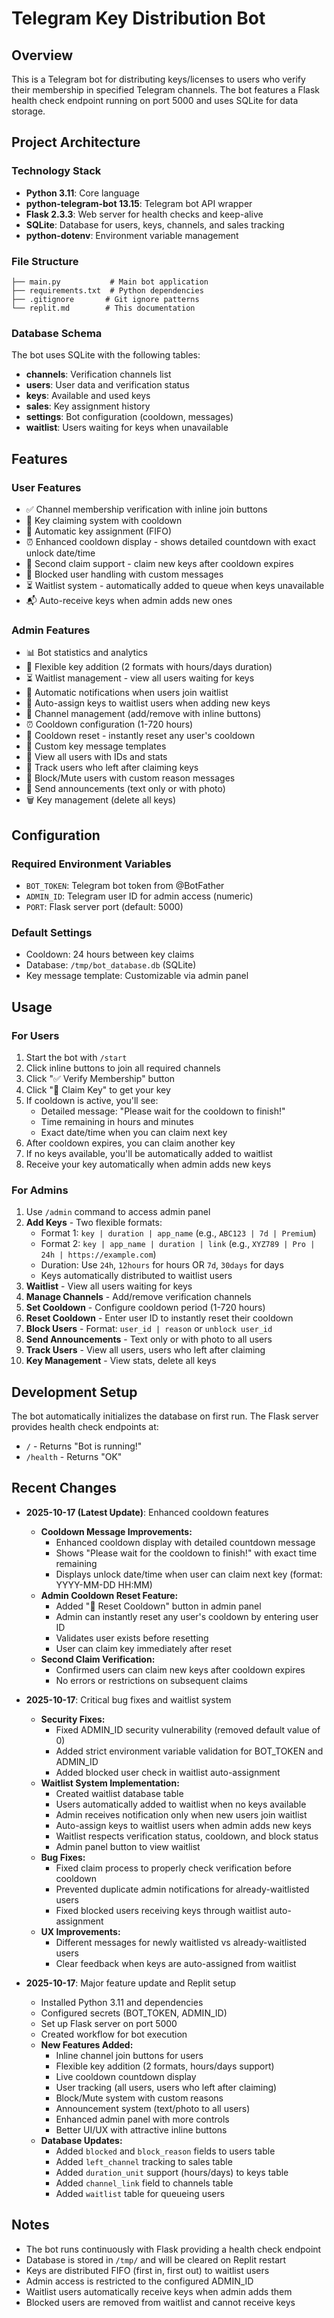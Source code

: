 # Telegram Key Distribution Bot

## Overview
This is a Telegram bot for distributing keys/licenses to users who verify their membership in specified Telegram channels. The bot features a Flask health check endpoint running on port 5000 and uses SQLite for data storage.

## Project Architecture

### Technology Stack
- **Python 3.11**: Core language
- **python-telegram-bot 13.15**: Telegram bot API wrapper
- **Flask 2.3.3**: Web server for health checks and keep-alive
- **SQLite**: Database for users, keys, channels, and sales tracking
- **python-dotenv**: Environment variable management

### File Structure
```
├── main.py           # Main bot application
├── requirements.txt  # Python dependencies
├── .gitignore       # Git ignore patterns
└── replit.md        # This documentation
```

### Database Schema
The bot uses SQLite with the following tables:
- **channels**: Verification channels list
- **users**: User data and verification status
- **keys**: Available and used keys
- **sales**: Key assignment history
- **settings**: Bot configuration (cooldown, messages)
- **waitlist**: Users waiting for keys when unavailable

## Features

### User Features
- ✅ Channel membership verification with inline join buttons
- 🎁 Key claiming system with cooldown
- 🔑 Automatic key assignment (FIFO)
- ⏰ Enhanced cooldown display - shows detailed countdown with exact unlock date/time
- 🔄 Second claim support - claim new keys after cooldown expires
- 🚫 Blocked user handling with custom messages
- ⏳ Waitlist system - automatically added to queue when keys unavailable
- 📬 Auto-receive keys when admin adds new ones

### Admin Features
- 📊 Bot statistics and analytics
- 🔑 Flexible key addition (2 formats with hours/days duration)
- ⏳ Waitlist management - view all users waiting for keys
- 🔔 Automatic notifications when users join waitlist
- 🤖 Auto-assign keys to waitlist users when adding new keys
- 📢 Channel management (add/remove with inline buttons)
- ⏰ Cooldown configuration (1-720 hours)
- 🔄 Cooldown reset - instantly reset any user's cooldown
- 💬 Custom key message templates
- 👥 View all users with IDs and stats
- 🚪 Track users who left after claiming keys
- 🚫 Block/Mute users with custom reason messages
- 📣 Send announcements (text only or with photo)
- 🗑 Key management (delete all keys)

## Configuration

### Required Environment Variables
- `BOT_TOKEN`: Telegram bot token from @BotFather
- `ADMIN_ID`: Telegram user ID for admin access (numeric)
- `PORT`: Flask server port (default: 5000)

### Default Settings
- Cooldown: 24 hours between key claims
- Database: `/tmp/bot_database.db` (SQLite)
- Key message template: Customizable via admin panel

## Usage

### For Users
1. Start the bot with `/start`
2. Click inline buttons to join all required channels
3. Click "✅ Verify Membership" button
4. Click "🎁 Claim Key" to get your key
5. If cooldown is active, you'll see:
   - Detailed message: "Please wait for the cooldown to finish!"
   - Time remaining in hours and minutes
   - Exact date/time when you can claim next key
6. After cooldown expires, you can claim another key
7. If no keys available, you'll be automatically added to waitlist
8. Receive your key automatically when admin adds new keys

### For Admins
1. Use `/admin` command to access admin panel
2. **Add Keys** - Two flexible formats:
   - Format 1: `key | duration | app_name` (e.g., `ABC123 | 7d | Premium`)
   - Format 2: `key | app_name | duration | link` (e.g., `XYZ789 | Pro | 24h | https://example.com`)
   - Duration: Use `24h`, `12hours` for hours OR `7d`, `30days` for days
   - Keys automatically distributed to waitlist users
3. **Waitlist** - View all users waiting for keys
4. **Manage Channels** - Add/remove verification channels
5. **Set Cooldown** - Configure cooldown period (1-720 hours)
6. **Reset Cooldown** - Enter user ID to instantly reset their cooldown
7. **Block Users** - Format: `user_id | reason` or `unblock user_id`
8. **Send Announcements** - Text only or with photo to all users
9. **Track Users** - View all users, users who left after claiming
10. **Key Management** - View stats, delete all keys

## Development Setup
The bot automatically initializes the database on first run. The Flask server provides health check endpoints at:
- `/` - Returns "Bot is running!"
- `/health` - Returns "OK"

## Recent Changes
- **2025-10-17 (Latest Update)**: Enhanced cooldown features
  - **Cooldown Message Improvements:**
    - Enhanced cooldown display with detailed countdown message
    - Shows "Please wait for the cooldown to finish!" with exact time remaining
    - Displays unlock date/time when user can claim next key (format: YYYY-MM-DD HH:MM)
  - **Admin Cooldown Reset Feature:**
    - Added "🔄 Reset Cooldown" button in admin panel
    - Admin can instantly reset any user's cooldown by entering user ID
    - Validates user exists before resetting
    - User can claim key immediately after reset
  - **Second Claim Verification:**
    - Confirmed users can claim new keys after cooldown expires
    - No errors or restrictions on subsequent claims

- **2025-10-17**: Critical bug fixes and waitlist system
  - **Security Fixes:**
    - Fixed ADMIN_ID security vulnerability (removed default value of 0)
    - Added strict environment variable validation for BOT_TOKEN and ADMIN_ID
    - Added blocked user check in waitlist auto-assignment
  - **Waitlist System Implementation:**
    - Created waitlist database table
    - Users automatically added to waitlist when no keys available
    - Admin receives notification only when new users join waitlist
    - Auto-assign keys to waitlist users when admin adds new keys
    - Waitlist respects verification status, cooldown, and block status
    - Admin panel button to view waitlist
  - **Bug Fixes:**
    - Fixed claim process to properly check verification before cooldown
    - Prevented duplicate admin notifications for already-waitlisted users
    - Fixed blocked users receiving keys through waitlist auto-assignment
  - **UX Improvements:**
    - Different messages for newly waitlisted vs already-waitlisted users
    - Clear feedback when keys are auto-assigned from waitlist

- **2025-10-17**: Major feature update and Replit setup
  - Installed Python 3.11 and dependencies
  - Configured secrets (BOT_TOKEN, ADMIN_ID)
  - Set up Flask server on port 5000
  - Created workflow for bot execution
  - **New Features Added:**
    - Inline channel join buttons for users
    - Flexible key addition (2 formats, hours/days support)
    - Live cooldown countdown display
    - User tracking (all users, users who left after claiming)
    - Block/Mute system with custom reasons
    - Announcement system (text/photo to all users)
    - Enhanced admin panel with more controls
    - Better UI/UX with attractive inline buttons
  - **Database Updates:**
    - Added `blocked` and `block_reason` fields to users table
    - Added `left_channel` tracking to sales table
    - Added `duration_unit` support (hours/days) to keys table
    - Added `channel_link` field to channels table
    - Added `waitlist` table for queueing users

## Notes
- The bot runs continuously with Flask providing a health check endpoint
- Database is stored in `/tmp/` and will be cleared on Replit restart
- Keys are distributed FIFO (first in, first out) to waitlist users
- Admin access is restricted to the configured ADMIN_ID
- Waitlist users automatically receive keys when admin adds them
- Blocked users are removed from waitlist and cannot receive keys
